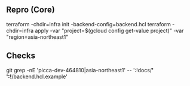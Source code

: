 ## Repro (Core)
terraform -chdir=infra init -backend-config=backend.hcl
terraform -chdir=infra apply -var "project=$(gcloud config get-value project)" -var "region=asia-northeast1"

## Checks
git grep -nE 'picca-dev-464810|asia-northeast1' -- ':!docs/**' ':!**/backend.hcl.example'

